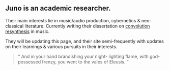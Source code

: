 ## Juno is an academic researcher.

Their main interests lie in music/audio production, cybernetics & neo-classical literature.
Currently writing their dissertation on [convolution resynthesis](<https://en.wikipedia.org/wiki/Convolution_theorem>) in music.

They will be updating this page, and their site semi-frequently with updates on their learnings & various pursuits in their interests.

> “ And in your hand brandishing your night- lighting flame, with god-possessed frenzy, you went to the vales of Eleusis. ”
